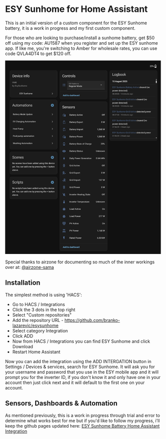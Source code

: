 # ESY Sunhome for Home Assistant

This is an initial version of a custom component for the ESY Sunhome battery, it is a work in progress and my first custom component.

For those who are looking to purchase/install a sunhome battery, get $50 off using my code: AU1587 when you register and set up the ESY sunhome app. If like me, you're switching to Amber for wholesale rates, you can use code QVLA4DT4 to get $120 off.

![Example Screenshot](/docs/screenshot.png)

Special thanks to airzone for documenting so much of the inner workings over at: [@airzone-sama](https://github.com/airzone-sama/esy_sunhome) 

## Installation

The simplest method is using 'HACS':

- Go to HACS / Integrations
- Click the 3 dots in the top right
- Select "Custom repositories"
- Add the repository URL - https://github.com/branko-lazarevic/esysunhome
- Select category Integration
- Click ADD
- Now from HACS / Integrations you can find ESY Sunhome and click Download
- Restart Home Assistant

Now you can add the integration using the ADD INTERGATION button in Settings / Devices & services, search for ESY Sunhome.
It will ask you for your username and password that you use in the ESY mobile app and it will prompt you for the inverter ID, if you don't know it and only have one in your account then just click next and it will default to the first one on your account.

## Sensors, Dashboards & Automation

As mentioned previously, this is a work in progress through trial and error to determine what works best for me but if you'd like to follow my progress, i'll keep the github pages updated here: [ESY Sunhome Battery Home Assistant Integration](https://branko-lazarevic.github.io/esysunhome)